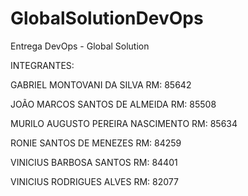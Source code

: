 # GlobalSolutionDevOps
Entrega DevOps - Global Solution



INTEGRANTES:

GABRIEL MONTOVANI DA SILVA RM: 85642

JOÃO MARCOS SANTOS DE ALMEIDA RM: 85508

MURILO AUGUSTO PEREIRA NASCIMENTO RM: 85634

RONIE SANTOS DE MENEZES RM: 84259

VINICIUS BARBOSA SANTOS RM: 84401

VINICIUS RODRIGUES ALVES RM: 82077
